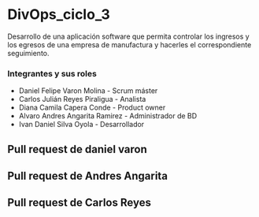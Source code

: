 # DivOps_ciclo_3
Desarrollo de una aplicación software que permita controlar los ingresos y los egresos de una empresa de manufactura y hacerles el correspondiente seguimiento.

### Integrantes y sus roles
- Daniel Felipe Varon Molina - Scrum máster
- Carlos Julián Reyes Piraligua - Analista
- Diana Camila Capera Conde - Product owner
- Alvaro Andres Angarita Ramirez - Administrador de BD
- Ivan Daniel Silva Oyola - Desarrollador


## Pull request de daniel varon
## Pull request de Andres Angarita
## Pull request de Carlos Reyes